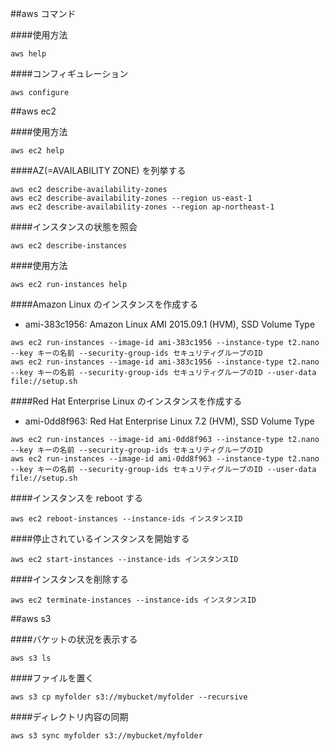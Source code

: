 ##aws コマンド

####使用方法

```
aws help
```

####コンフィギュレーション

```
aws configure
```





##aws ec2



####使用方法

```
aws ec2 help
```

####AZ(=AVAILABILITY ZONE) を列挙する

```
aws ec2 describe-availability-zones
aws ec2 describe-availability-zones --region us-east-1
aws ec2 describe-availability-zones --region ap-northeast-1
```

####インスタンスの状態を照会

```
aws ec2 describe-instances
```

####使用方法

```
aws ec2 run-instances help
```



####Amazon Linux のインスタンスを作成する

- ami-383c1956: Amazon Linux AMI 2015.09.1 (HVM), SSD Volume Type

```
aws ec2 run-instances --image-id ami-383c1956 --instance-type t2.nano --key キーの名前 --security-group-ids セキュリティグループのID
aws ec2 run-instances --image-id ami-383c1956 --instance-type t2.nano --key キーの名前 --security-group-ids セキュリティグループのID --user-data file://setup.sh
```


####Red Hat Enterprise Linux のインスタンスを作成する

- ami-0dd8f963: Red Hat Enterprise Linux 7.2 (HVM), SSD Volume Type

```
aws ec2 run-instances --image-id ami-0dd8f963 --instance-type t2.nano --key キーの名前 --security-group-ids セキュリティグループのID
aws ec2 run-instances --image-id ami-0dd8f963 --instance-type t2.nano --key キーの名前 --security-group-ids セキュリティグループのID --user-data file://setup.sh
```

####インスタンスを reboot する

```
aws ec2 reboot-instances --instance-ids インスタンスID
```

####停止されているインスタンスを開始する

```
aws ec2 start-instances --instance-ids インスタンスID
```


####インスタンスを削除する

```
aws ec2 terminate-instances --instance-ids インスタンスID
```


##aws s3

####バケットの状況を表示する

```
aws s3 ls
```

####ファイルを置く

```
aws s3 cp myfolder s3://mybucket/myfolder --recursive
```


####ディレクトリ内容の同期

```
aws s3 sync myfolder s3://mybucket/myfolder
```
